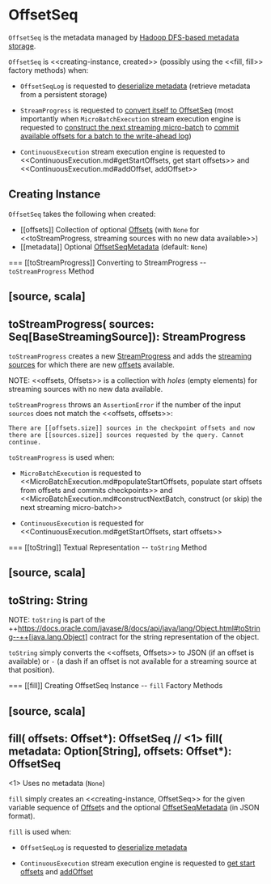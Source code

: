 # OffsetSeq

`OffsetSeq` is the metadata managed by [Hadoop DFS-based metadata storage](OffsetSeqLog.md).

`OffsetSeq` is <<creating-instance, created>> (possibly using the <<fill, fill>> factory methods) when:

* `OffsetSeqLog` is requested to [deserialize metadata](OffsetSeqLog.md#deserialize) (retrieve metadata from a persistent storage)

* `StreamProgress` is requested to [convert itself to OffsetSeq](StreamProgress.md#toOffsetSeq) (most importantly when `MicroBatchExecution` stream execution engine is requested to [construct the next streaming micro-batch](micro-batch-execution/MicroBatchExecution.md#constructNextBatch) to [commit available offsets for a batch to the write-ahead log](micro-batch-execution/MicroBatchExecution.md#constructNextBatch-walCommit))

* `ContinuousExecution` stream execution engine is requested to <<ContinuousExecution.md#getStartOffsets, get start offsets>> and <<ContinuousExecution.md#addOffset, addOffset>>

## Creating Instance

`OffsetSeq` takes the following when created:

* [[offsets]] Collection of optional [Offsets](Offset.md) (with `None` for <<toStreamProgress, streaming sources with no new data available>>)
* [[metadata]] Optional [OffsetSeqMetadata](OffsetSeqMetadata.md) (default: `None`)

=== [[toStreamProgress]] Converting to StreamProgress -- `toStreamProgress` Method

[source, scala]
----
toStreamProgress(
  sources: Seq[BaseStreamingSource]): StreamProgress
----

`toStreamProgress` creates a new [StreamProgress](StreamProgress.md) and adds the [streaming sources](Source.md) for which there are new [offsets](#offsets) available.

NOTE: <<offsets, Offsets>> is a collection with _holes_ (empty elements) for streaming sources with no new data available.

`toStreamProgress` throws an `AssertionError` if the number of the input `sources` does not match the <<offsets, offsets>>:

```text
There are [[offsets.size]] sources in the checkpoint offsets and now there are [[sources.size]] sources requested by the query. Cannot continue.
```

`toStreamProgress` is used when:

* `MicroBatchExecution` is requested to <<MicroBatchExecution.md#populateStartOffsets, populate start offsets from offsets and commits checkpoints>> and <<MicroBatchExecution.md#constructNextBatch, construct (or skip) the next streaming micro-batch>>

* `ContinuousExecution` is requested for <<ContinuousExecution.md#getStartOffsets, start offsets>>

=== [[toString]] Textual Representation -- `toString` Method

[source, scala]
----
toString: String
----

NOTE: `toString` is part of the ++https://docs.oracle.com/javase/8/docs/api/java/lang/Object.html#toString--++[java.lang.Object] contract for the string representation of the object.

`toString` simply converts the <<offsets, Offsets>> to JSON (if an offset is available) or `-` (a dash if an offset is not available for a streaming source at that position).

=== [[fill]] Creating OffsetSeq Instance -- `fill` Factory Methods

[source, scala]
----
fill(
  offsets: Offset*): OffsetSeq // <1>
fill(
  metadata: Option[String],
  offsets: Offset*): OffsetSeq
----
<1> Uses no metadata (`None`)

`fill` simply creates an <<creating-instance, OffsetSeq>> for the given variable sequence of [Offset](Offset.md)s and the optional [OffsetSeqMetadata](OffsetSeqMetadata.md) (in JSON format).

`fill` is used when:

* `OffsetSeqLog` is requested to [deserialize metadata](OffsetSeqLog.md#deserialize)

* `ContinuousExecution` stream execution engine is requested to [get start offsets](continuous-execution/ContinuousExecution.md#getStartOffsets) and [addOffset](continuous-execution/ContinuousExecution.md#addOffset)
